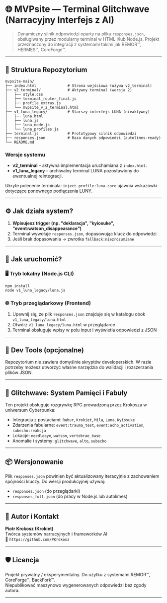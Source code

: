 # 🌐 MVPsite — Terminal Glitchwave (Narracyjny Interfejs z AI)

> Dynamiczny silnik odpowiedzi oparty na pliku `responses.json`, obsługiwany przez modularny terminal w HTML i/lub Node.js. Projekt przeznaczony do integracji z systemami takimi jak REMOR™, HERMES™, CoreForge™.

---

## 🧩 Struktura Repozytorium

```
mvpsite-main/
├── index.html              # Strona wejściowa (używa v2_terminal)
├── v2_terminal/            # Aktywny terminal (wersja 2)
│   ├── style.css
│   ├── terminal_router_final.js
│   ├── profile_extras.js
│   └── mvpsite_v_2_terminal.html
├── v1_luna_legacy/         # Starszy interfejs LUNA (nieaktywny)
│   ├── luna.html
│   ├── luna.js
│   ├── luna_node.js
│   └── luna_profiles.js
├── terminal.js             # Prototypowy silnik odpowiedzi
├── responses.json          # Baza danych odpowiedzi (autolimes-ready)
└── README.md
```

### Wersje systemu

- **v2_terminal** – aktywna implementacja uruchamiana z `index.html`.
- **v1_luna_legacy** – archiwalny terminal LUNA pozostawiony do ewentualnej reintegracji.

Ukryte polecenie terminala: `inject profile:luna.core` ujawnia wskazówki dotyczące ponownego podłączenia LUNY.

---

## ⚙️ Jak działa system?

1. **Wpisujesz trigger (np. "deklaracja", "kyiosuke", "event:watson_disappearance")**
2. Terminal wywołuje `responses.json`, dopasowując klucz do odpowiedzi
3. Jeśli brak dopasowania → zwrotka `fallback:niezrozumiane`

---

## 🚀 Jak uruchomić?

### 🖥️ Tryb lokalny (Node.js CLI)

```bash
npm install
node v1_luna_legacy/luna.js
```

### 🌐 Tryb przeglądarkowy (Frontend)

1. Upewnij się, że plik `responses.json` znajduje się w katalogu obok `v1_luna_legacy/luna.html`
2. Otwórz `v1_luna_legacy/luna.html` w przeglądarce
3. Terminal obsługuje wpisy w polu input i wyświetla odpowiedzi z JSON

---

## 🔧 Dev Tools (opcjonalne)

Repozytorium nie zawiera domyślnie skryptów developerskich. W razie potrzeby
możesz utworzyć własne narzędzia do walidacji i rozszerzania plików JSON.

---

## 🧠 Glitchwave: System Pamięci i Fabuły

Ten projekt obsługuje rozgrywkę RPG prowadzoną przez Krokosza w uniwersum Cyberpunka:
- Integracja z postaciami: `Rabur`, `Krokiet`, `Mila`, `Luna`, `Kyiosuke`
- Zdarzenia fabularne: `event:trauma_test`, `event:echo_activation`, `subecho:reakcja`
- Lokacje: `needleeye`, `watson`, `vertebrae_base`
- Anomalie i systemy: `glitchwave`, `alto`, `subecho`

---

## 📦 Wersjonowanie

Plik `responses.json` powinien być aktualizowany iteracyjnie z zachowaniem spójności kluczy. Do wersji produkcyjnej używaj:
- `responses.json` (do przeglądarki)
- `responses_full.json` (do pracy w Node.js lub autolimes)

---

## 👤 Autor i Kontakt

**Piotr Krokosz (Krokiet)**  
Twórca systemów narracyjnych i frameworków AI  
📍 `https://github.com/PKrokosz`

---

## 🛡️ Licencja

Projekt prywatny / eksperymentalny. Do użytku z systemami REMOR™, CoreForge™, BackFork™.  
Niepublikować maszynowo wygenerowanych odpowiedzi bez zgody autora.

--- 
